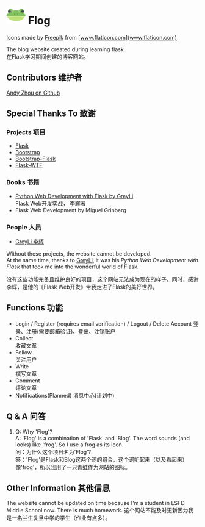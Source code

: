 # <img src="app/static/favicon/favicon.svg" width="50px"> Flog
Icons made by
[Freepik]("https://www.flaticon.com/authors/freepik") from
[www.flaticon.com](www.flaticon.com)

The blog website created during learning flask.  
在Flask学习期间创建的博客网站。

## Contributors 维护者

[Andy Zhou on Github](https://github.com/z-t-y "ZTY")

## Special Thanks To 致谢

### Projects 项目

- [Flask](https://github.com/pallets/flask)
- [Bootstrap](https://github.com/twbs/bootstrap)
- [Bootstrap-Flask](https://github.com/greyli/bootstrap-flask)
- [Flask-WTF](https://github.com/lepture/flask-wtf)

### Books 书籍

- [Python Web Development with Flask by GreyLi](https://helloflask.com)  
  Flask Web开发实战， 李辉著
- Flask Web Development by Miguel Grinberg

### People 人员

- [GreyLi 李辉](https://greyli.com)

Without these projects, the website cannot be developed.  
At the same time, thanks to [GreyLi](https://greyli.com), it was his _Python Web Development with Flask_
that took me into the wonderful world of Flask.

没有这些功能完备且维护良好的项目，这个网站无法成为现在的样子。同时，感谢李辉，是他的《Flask Web开发》带我走进了Flask的美好世界。

## Functions 功能

- Login / Register (requires email verification) / Logout / Delete Account
 登录、注册(需要邮箱验证)、登出、注销账户
- Collect  
  收藏文章
- Follow  
  关注用户
- Write  
  撰写文章
- Comment  
  评论文章
- Notifications(Planned)
  消息中心(计划中)

## Q & A 问答

1. Q: Why 'Flog'?  
A: 'Flog' is a combination of 'Flask' and 'Blog'. The word sounds (and looks) like 'frog'. So I use a frog as its icon.  
问：为什么这个项目名为'Flog'?  
答：'Flog'是Flask和Blog这两个词的组合，这个词听起来（以及看起来）像'frog'，所以我用了一只青蛙作为网站的图标。

## Other Information 其他信息

The website cannot be updated on time because I'm a student in LSFD Middle School now. There is much homework.
这个网站不能及时更新因为我是一名兰生复旦中学的学生（作业有点多）。
